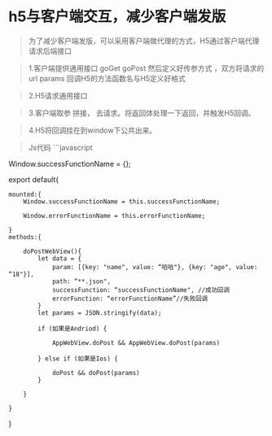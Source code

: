 # h5与客户端交互，减少客户端发版

>为了减少客户端发版，可以采用客户端做代理的方式，H5通过客户端代理请求后端接口

>1.客户端提供通用接口 goGet goPost 然后定义好传参方式 ，双方将请求的url params 回调H5的方法函数名与H5定义好格式

>2.H5请求通用接口

>3.客户端取参 拼接， 去请求。将返回体处理一下返回，并触发H5回调。

>4.H5将回调挂在到window下公共出来。

>Js代码
    ```javascript
    
Window.successFunctionName = {};

export default{

    mounted:{
        Window.successFunctionName = this.successFunctionName;
        
        Window.errorFunctionName = this.errorFunctionName;
    
    }
    methods:{
    
        doPostWebView(){
            let data = {
                param: [{key: "name", value: “哈哈"}, {key: "age", value: “18"}],
                path: “**.json",
                successFunction: “successFunctionName", //成功回调
                errorFunction: “errorFunctionName”//失败回调
            }
            let params = JSON.stringify(data);
        
            if (如果是Andriod) {
        
                AppWebView.doPost && AppWebView.doPost(params)
            
            } else if (如果是Ios) {
        
                doPost && doPost(params)
            }
            
        }
        
    }
    
}
```